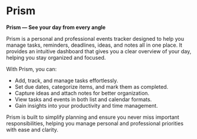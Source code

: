 # Prism

**Prism — See your day from every angle**

Prism is a personal and professional events tracker designed to help you manage tasks, reminders, deadlines, ideas, and notes all in one place. It provides an intuitive dashboard that gives you a clear overview of your day, helping you stay organized and focused.

With Prism, you can:
- Add, track, and manage tasks effortlessly.
- Set due dates, categorize items, and mark them as completed.
- Capture ideas and attach notes for better organization.
- View tasks and events in both list and calendar formats.
- Gain insights into your productivity and time management.

Prism is built to simplify planning and ensure you never miss important responsibilities, helping you manage personal and professional priorities with ease and clarity.
